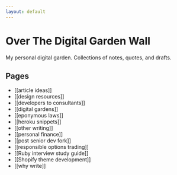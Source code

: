```yaml
---
layout: default
---
```

# Over The Digital Garden Wall

My personal digital garden. Collections of notes, quotes, and drafts.

## Pages
* [[article ideas]]
* [[design resources]]
* [[developers to consultants]]
* [[digital gardens]]
* [[eponymous laws]]
* [[heroku snippets]]
* [[other writing]]
* [[personal finance]]
* [[post senior dev fork]]
* [[responsible options trading]]
* [[Ruby interview study guide]]
* [[Shopify theme development]]
* [[why write]]


